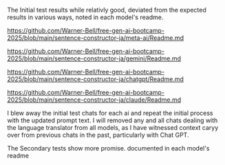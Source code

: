 The Initial test results while relativly good, deviated from the expected results in various ways, noted in each model's readme.

https://github.com/Warner-Bell/free-gen-ai-bootcamp-2025/blob/main/sentence-constructor-ja/meta-ai/Readme.md 

https://github.com/Warner-Bell/free-gen-ai-bootcamp-2025/blob/main/sentence-constructor-ja/gemini/Readme.md

https://github.com/Warner-Bell/free-gen-ai-bootcamp-2025/blob/main/sentence-constructor-ja/chatgpt/Readme.md

https://github.com/Warner-Bell/free-gen-ai-bootcamp-2025/blob/main/sentence-constructor-ja/claude/Readme.md

I blew away the initial test chats for each ai and repeat the initial process with the updated prompt text.
I will removed any and all chats dealing with the language translator from all models, as I have witnessed context caryy over from previous chats in the past, particularly with Chat GPT.

The Secondary tests show more promise. documented in each model's readme
